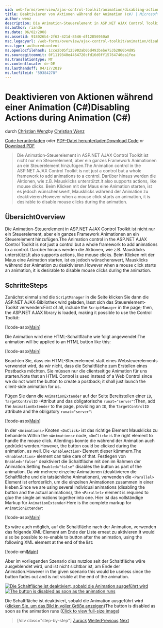 ```yaml
---
uid: web-forms/overview/ajax-control-toolkit/animation/disabling-actions-during-animation-cs
title: Deaktivieren von Aktionen während der Animation (c#) | Microsoft-Dokumentation
author: wenz
description: Die Animation-Steuerelement in ASP.NET AJAX Control Toolkit ist nicht nur ein Steuerelement, aber ein ganzes Framework Animationen an ein Steuerelement hinzufügen. Darüber hinaus wird die Aktion unterstützt...
ms.author: riande
ms.date: 06/02/2008
ms.assetid: 918026b4-2f63-421d-8546-df12856960a8
msc.legacyurl: /web-forms/overview/ajax-control-toolkit/animation/disabling-actions-during-animation-cs
msc.type: authoredcontent
ms.openlocfilehash: 1cce2b05f125902ab05d493bebe753b2060b4d95
ms.sourcegitcommit: 0f1119340e4464720cfd16d0ff15764746ea1fea
ms.translationtype: MT
ms.contentlocale: de-DE
ms.lasthandoff: 04/17/2019
ms.locfileid: "59384278"
---
```

# <a name="disabling-actions-during-animation-c"></a><span data-ttu-id="ff2c4-104">Deaktivieren von Aktionen während einer Animation (C#)</span><span class="sxs-lookup"><span data-stu-id="ff2c4-104">Disabling Actions during Animation (C#)</span></span>

<span data-ttu-id="ff2c4-105">durch [Christian Wenz](https://github.com/wenz)</span><span class="sxs-lookup"><span data-stu-id="ff2c4-105">by [Christian Wenz](https://github.com/wenz)</span></span>

<span data-ttu-id="ff2c4-106">[Code herunterladen](http://download.microsoft.com/download/f/9/a/f9a26acd-8df4-4484-8a18-199e4598f411/Animation7.cs.zip) oder [PDF-Datei herunterladen](http://download.microsoft.com/download/6/7/1/6718d452-ff89-4d3f-a90e-c74ec2d636a3/animation7CS.pdf)</span><span class="sxs-lookup"><span data-stu-id="ff2c4-106">[Download Code](http://download.microsoft.com/download/f/9/a/f9a26acd-8df4-4484-8a18-199e4598f411/Animation7.cs.zip) or [Download PDF](http://download.microsoft.com/download/6/7/1/6718d452-ff89-4d3f-a90e-c74ec2d636a3/animation7CS.pdf)</span></span>

> <span data-ttu-id="ff2c4-107">Die Animation-Steuerelement in ASP.NET AJAX Control Toolkit ist nicht nur ein Steuerelement, aber ein ganzes Framework Animationen an ein Steuerelement hinzufügen.</span><span class="sxs-lookup"><span data-stu-id="ff2c4-107">The Animation control in the ASP.NET AJAX Control Toolkit is not just a control but a whole framework to add animations to a control.</span></span> <span data-ttu-id="ff2c4-108">Darüber hinaus werden die Aktionen, wie z.B. Mausklicks unterstützt.</span><span class="sxs-lookup"><span data-stu-id="ff2c4-108">It also supports actions, like mouse clicks.</span></span> <span data-ttu-id="ff2c4-109">Beim Klicken mit der Maus eine Animation starten, ist es jedoch wünschenswert, Mausklicks während der Animation zu deaktivieren.</span><span class="sxs-lookup"><span data-stu-id="ff2c4-109">However when a mouse click starts an animation, it is desirable to disable mouse clicks during the animation.</span></span>


## <a name="overview"></a><span data-ttu-id="ff2c4-110">Übersicht</span><span class="sxs-lookup"><span data-stu-id="ff2c4-110">Overview</span></span>

<span data-ttu-id="ff2c4-111">Die Animation-Steuerelement in ASP.NET AJAX Control Toolkit ist nicht nur ein Steuerelement, aber ein ganzes Framework Animationen an ein Steuerelement hinzufügen.</span><span class="sxs-lookup"><span data-stu-id="ff2c4-111">The Animation control in the ASP.NET AJAX Control Toolkit is not just a control but a whole framework to add animations to a control.</span></span> <span data-ttu-id="ff2c4-112">Darüber hinaus werden die Aktionen, wie z.B. Mausklicks unterstützt.</span><span class="sxs-lookup"><span data-stu-id="ff2c4-112">It also supports actions, like mouse clicks.</span></span> <span data-ttu-id="ff2c4-113">Beim Klicken mit der Maus eine Animation starten, ist es jedoch wünschenswert, Mausklicks während der Animation zu deaktivieren.</span><span class="sxs-lookup"><span data-stu-id="ff2c4-113">However when a mouse click starts an animation, it is desirable to disable mouse clicks during the animation.</span></span>

## <a name="steps"></a><span data-ttu-id="ff2c4-114">Schritte</span><span class="sxs-lookup"><span data-stu-id="ff2c4-114">Steps</span></span>

<span data-ttu-id="ff2c4-115">Zunächst einmal sind die `ScriptManager` in die Seite klicken Sie dann die ASP.NET AJAX-Bibliothek wird geladen, lässt sich das Steuerelement-Toolkit verwenden:</span><span class="sxs-lookup"><span data-stu-id="ff2c4-115">First of all, include the `ScriptManager` in the page; then, the ASP.NET AJAX library is loaded, making it possible to use the Control Toolkit:</span></span>

[!code-aspx[Main](disabling-actions-during-animation-cs/samples/sample1.aspx)]

<span data-ttu-id="ff2c4-116">Die Animation wird eine HTML-Schaltfläche wie folgt angewendet:</span><span class="sxs-lookup"><span data-stu-id="ff2c4-116">The animation will be applied to an HTML button like this:</span></span>

[!code-aspx[Main](disabling-actions-during-animation-cs/samples/sample2.aspx)]

<span data-ttu-id="ff2c4-117">Beachten Sie, dass ein HTML-Steuerelement statt eines Websteuerelements verwendet wird, da wir nicht, dass die Schaltfläche zum Erstellen eines Postbacks möchten. Sie müssen nur die clientseitige Animation für uns starten.</span><span class="sxs-lookup"><span data-stu-id="ff2c4-117">Note that an HTML Control is used instead of a Web Control since we do not want the button to create a postback; it shall just launch the client-side animation for us.</span></span>

<span data-ttu-id="ff2c4-118">Fügen Sie dann die `AnimationExtender` auf der Seite Bereitstellen einer `ID`, `TargetControlID` -Attribut und das obligatorische `runat="server"`:</span><span class="sxs-lookup"><span data-stu-id="ff2c4-118">Then, add the `AnimationExtender` to the page, providing an `ID`, the `TargetControlID` attribute and the obligatory `runat="server"`:</span></span>

[!code-aspx[Main](disabling-actions-during-animation-cs/samples/sample3.aspx)]

<span data-ttu-id="ff2c4-119">In der `<Animations>` Knoten `<OnClick>` ist das richtige Element Mausklicks zu behandeln.</span><span class="sxs-lookup"><span data-stu-id="ff2c4-119">Within the `<Animations>` node, `<OnClick>` is the right element to handle the mouse click.</span></span> <span data-ttu-id="ff2c4-120">Allerdings konnte die während der Animation auch gedrückt werden.</span><span class="sxs-lookup"><span data-stu-id="ff2c4-120">However, the button could be clicked during the animation, as well.</span></span> <span data-ttu-id="ff2c4-121">Die `<EnableAction>` Element dieser kümmern.</span><span class="sxs-lookup"><span data-stu-id="ff2c4-121">The `<EnableAction>` element can take care of that.</span></span> <span data-ttu-id="ff2c4-122">Festlegen von `Enabled="false"` deaktiviert die Schaltfläche mit den im Rahmen der Animation.</span><span class="sxs-lookup"><span data-stu-id="ff2c4-122">Setting `Enabled="false"` disables the button as part of the animation.</span></span> <span data-ttu-id="ff2c4-123">Da wir mehrere einzelne Animationen (deaktivieren die Schaltfläche und die tatsächliche Animationen), verwenden die `<Parallel>` Element ist erforderlich, um die einzelnen Animationen zusammen in einer kleben.</span><span class="sxs-lookup"><span data-stu-id="ff2c4-123">Since we are using several individual animations (disabling the button and the actual animations), the `<Parallel>` element is required to glue the single animations together into one.</span></span> <span data-ttu-id="ff2c4-124">Hier ist das vollständige Markup für `AnimationExtender`:</span><span class="sxs-lookup"><span data-stu-id="ff2c4-124">Here is the complete markup for `AnimationExtender`:</span></span>

[!code-aspx[Main](disabling-actions-during-animation-cs/samples/sample4.aspx)]

<span data-ttu-id="ff2c4-125">Es wäre auch möglich, auf die Schaltfläche nach der Animation, verwenden das folgende XML-Element am Ende der Liste erneut zu aktivieren:</span><span class="sxs-lookup"><span data-stu-id="ff2c4-125">It would also be possible to re-enable to button after the animation, using the following XML element at the end of the list:</span></span>

[!code-xml[Main](disabling-actions-during-animation-cs/samples/sample5.xml)]

<span data-ttu-id="ff2c4-126">Aber im vorliegenden Szenario dies nutzlos seit der Schaltfläche wäre ausgeblendet wird, und ist nicht sichtbar ist, am Ende der Animation.</span><span class="sxs-lookup"><span data-stu-id="ff2c4-126">However in the given scenario this would be useless since the button fades out and is not visible at the end of the animation.</span></span>


<span data-ttu-id="ff2c4-127">[![Die Schaltfläche ist deaktiviert, sobald die Animation ausgeführt wird](disabling-actions-during-animation-cs/_static/image2.png)](disabling-actions-during-animation-cs/_static/image1.png)</span><span class="sxs-lookup"><span data-stu-id="ff2c4-127">[![The button is disabled as soon as the animation runs](disabling-actions-during-animation-cs/_static/image2.png)](disabling-actions-during-animation-cs/_static/image1.png)</span></span>

<span data-ttu-id="ff2c4-128">Die Schaltfläche ist deaktiviert, sobald die Animation ausgeführt wird ([klicken Sie, um das Bild in voller Größe anzeigen](disabling-actions-during-animation-cs/_static/image3.png))</span><span class="sxs-lookup"><span data-stu-id="ff2c4-128">The button is disabled as soon as the animation runs ([Click to view full-size image](disabling-actions-during-animation-cs/_static/image3.png))</span></span>

> [!div class="step-by-step"]
> <span data-ttu-id="ff2c4-129">[Zurück](animating-in-response-to-user-interaction-cs.md)
> [Weiter](triggering-an-animation-in-another-control-cs.md)</span><span class="sxs-lookup"><span data-stu-id="ff2c4-129">[Previous](animating-in-response-to-user-interaction-cs.md)
[Next](triggering-an-animation-in-another-control-cs.md)</span></span>
